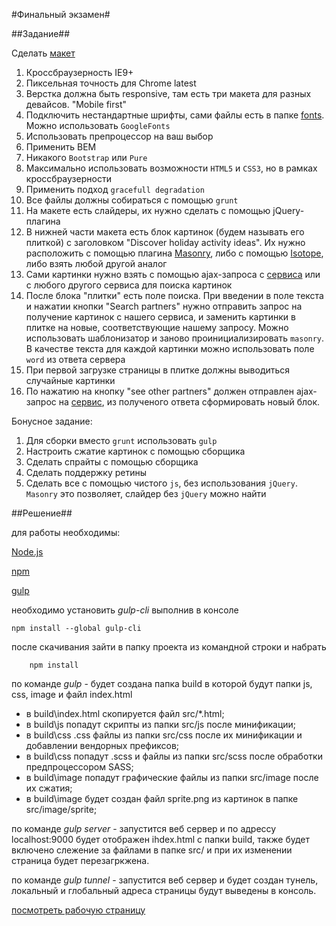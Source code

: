 #Финальный экзамен#


##Задание##

Сделать [макет](/js_final_exam/design/)

1. Кроссбраузерность IE9+
2. Пиксельная точность для Chrome latest
3. Верстка должна быть responsive, там есть три макета для разных девайсов. "Mobile first"
4. Подключить нестандартные шрифты, сами файлы есть в папке [fonts](/js_final_exam/design/fonts/). Можно использовать `GoogleFonts`
5. Использовать препроцессор на ваш выбор
6. Применить BEM
7. Никакого `Bootstrap` или `Pure`
8. Максимально использовать возможности `HTML5` и `CSS3`, но в рамках кроссбраузерности
9. Применить подход `gracefull degradation`
10. Все файлы должны собираться с помощью `grunt`
11. На макете есть слайдеры, их нужно сделать с помощью jQuery-плагина
12. В нижней части макета есть блок картинок (будем называть его плиткой) с заголовком "Discover holiday activity ideas". Их нужно расположить с помощью плагина [Masonry](http://masonry.desandro.com/), либо с помощью [Isotope](http://isotope.metafizzy.co/), либо взять любой другой аналог
13. Сами картинки нужно взять с помощью ajax-запроса с [сервиса](http://pixplorer.co.uk/) или с любого другого сервиса для поиска картинок
14. После блока "плитки" есть поле поиска. При введении в поле текста и нажатии кнопки "Search partners" нужно отправить запрос на получение картинок с нашего сервиса, и заменить картинки в плитке на новые, соответствующие нашему запросу. Можно использовать шаблонизатор и заново проинициализировать `masonry`. В качестве текста для каждой картинки можно использовать поле `word` из ответа сервера
15. При первой загрузке страницы в плитке должны выводиться случайные картинки
16. По нажатию на кнопку "see other partners" должен отправлен ajax-запрос на [сервис](https://randomuser.me/), из полученого ответа сформировать новый блок.


Бонусное задание:

1. Для сборки вместо `grunt` использовать `gulp`
2. Настроить сжатие картинок с помощью сборщика
3. Сделать спрайты с помощью сборщика
4. Сделать поддержку ретины
5. Сделать все с помощью чистого `js`, без использования `jQuery`. `Masonry` это позволяет, слайдер без `jQuery` можно найти

##Решение##

для работы необходимы:

[Node.js](https://nodejs.org/en/)

[npm](https://www.npmjs.com/)

[gulp](http://gulpjs.com/)

необходимо установить *gulp-cli* выполнив в консоле

	npm install --global gulp-cli

после скачивания зайти в папку проекта из командной строки и набрать

		npm install

по команде *gulp* - будет создана папка build в которой будут папки js, css, image и  файл index.html

* в build\index.html скопируется файл  src/*.html;
* в build\js попадут скрипты из папки src/js после  минификации;
* в build\css   .css файлы  из папки src/css после их минификации и добавлении вендорных префиксов;
* в build\css  попадут .scss и  файлы  из папки src/scss после обработки предпроцессором SASS;
* в build\image  попадут графические файлы  из папки src/image после их сжатия;
* в build\image будет создан файл sprite.png из картинок в папке  src/image/sprite;

по команде *gulp server* - запустится веб сервер и по адрессу localhost:9000 будет отображен ihdex.html с папки build, также будет включено слежение за файлами в папке src/ и при их изменении страница будет перезагркжена.

по команде *gulp tunnel* - запустится веб сервер и будет создан тунель, локальный и глобальный адреса страницы будут выведены в консоль.

[посмотреть рабочую страницу](http://kosty2979.github.io/final_exam/index.html)
